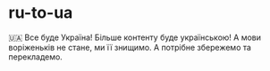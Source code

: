 # ru-to-ua
🇺🇦 Все буде Україна! Більше контенту буде українською! А мови воріженьків не стане, ми її знищимо. А потрібне збережемо та перекладемо.
